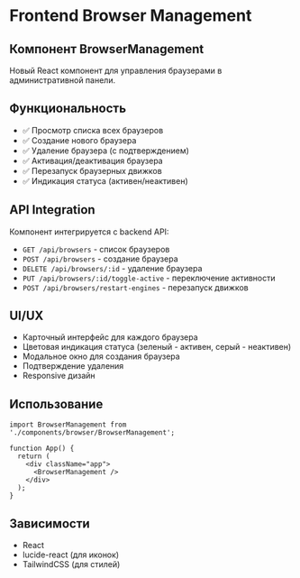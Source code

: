# Frontend Browser Management

## Компонент BrowserManagement

Новый React компонент для управления браузерами в административной панели.

## Функциональность

- ✅ Просмотр списка всех браузеров
- ✅ Создание нового браузера
- ✅ Удаление браузера (с подтверждением)
- ✅ Активация/деактивация браузера
- ✅ Перезапуск браузерных движков
- ✅ Индикация статуса (активен/неактивен)

## API Integration

Компонент интегрируется с backend API:
- `GET /api/browsers` - список браузеров
- `POST /api/browsers` - создание браузера
- `DELETE /api/browsers/:id` - удаление браузера
- `PUT /api/browsers/:id/toggle-active` - переключение активности
- `POST /api/browsers/restart-engines` - перезапуск движков

## UI/UX

- Карточный интерфейс для каждого браузера
- Цветовая индикация статуса (зеленый - активен, серый - неактивен)
- Модальное окно для создания браузера
- Подтверждение удаления
- Responsive дизайн

## Использование

```tsx
import BrowserManagement from './components/browser/BrowserManagement';

function App() {
  return (
    <div className="app">
      <BrowserManagement />
    </div>
  );
}
```

## Зависимости

- React
- lucide-react (для иконок)
- TailwindCSS (для стилей)
